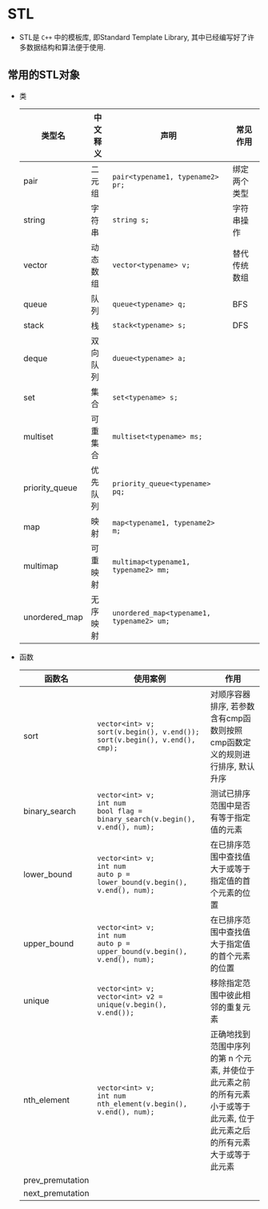 # STL

- STL是 `C++` 中的模板库, 即Standard Template Library, 其中已经编写好了许多数据结构和算法便于使用.

## 常用的STL对象

- 类

  | 类型名         | 中文释义 | 声明                          | 常见作用     |
  | -------------- | -------- | ------------------------------------ | ------------ |
  | pair           | 二元组   | `pair<typename1, typename2> pr;` | 绑定两个类型 |
  | string         | 字符串   | `string s;`                      | 字符串操作   |
  | vector         | 动态数组 | `vector<typename> v;`           | 替代传统数组 |
  | queue          | 队列     | `queue<typename> q;`             | BFS          |
  | stack          | 栈       | `stack<typename> s;`                 | DFS          |
  | deque          | 双向队列 | `dueue<typename> a;` |              |
  | set            | 集合     | `set<typename> s;` |              |
  | multiset       | 可重集合 | `multiset<typename> ms;` |              |
  | priority_queue | 优先队列 | `priority_queue<typename> pq;` |              |
  | map            | 映射     | `map<typename1, typename2> m;` |              |
  | multimap       | 可重映射 | `multimap<typename1, typename2> mm;` |              |
  | unordered_map  | 无序映射 | `unordered_map<typename1, typename2> um;` |              |

- 函数

  | 函数名           | 使用案例                                                     | 作用                                                         |
  | ---------------- | ------------------------------------------------------------ | ------------------------------------------------------------ |
  | sort             | `vector<int> v;`<br>`sort(v.begin(), v.end());`<br>`sort(v.begin(), v.end(), cmp);` | 对顺序容器排序, 若参数含有cmp函数则按照cmp函数定义的规则进行排序, 默认升序 |
  | binary_search    | `vector<int> v;`<br/>`int num `<br> `bool flag = binary_search(v.begin(), v.end(), num);` | 测试已排序范围中是否有等于指定值的元素                       |
  | lower_bound      | `vector<int> v;`<br/>`int num `<br/> `auto p = lower_bound(v.begin(), v.end(), num);` | 在已排序范围中查找值大于或等于指定值的首个元素的位置         |
  | upper_bound      | `vector<int> v;`<br/>`int num `<br/> `auto p = upper_bound(v.begin(), v.end(), num);` | 在已排序范围中查找值大于指定值的首个元素的位置               |
  | unique           | `vector<int> v;`<br/>`vector<int> v2 = unique(v.begin(), v.end());` | 移除指定范围中彼此相邻的重复元素                             |
  | nth_element      | `vector<int> v;`<br/>`int num `<br/>`nth_element(v.begin(), v.end(), num);` | 正确地找到范围中序列的第 n 个元素, 并使位于此元素之前的所有元素小于或等于此元素, 位于此元素之后的所有元素大于或等于此元素 |
  | prev_premutation |                                                              |                                                              |
  | next_premutation |                                                              |                                                              |

  
